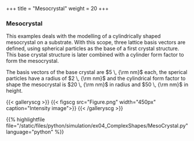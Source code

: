 +++
title = "Mesocrystal"
weight = 20
+++

### Mesocrystal

This examples deals with the modelling of a cylindrically shaped mesocrystal on a substrate.
With this scope, three lattice basis vectors are defined, using spherical particles as the base of a first crystal structure.
This base crystal structure is later combined with a cylinder form factor to form the mesocrystal. 

The basis vectors of the base crystal are $5 \, {\rm nm}$ each, the sperical particles have a radius of $2 \, {\rm nm}$ and the cylindrical form factor to shape the mesocrystal is $20 \, {\rm nm}$ in radius and $50 \, {\rm nm}$ in height.

{{< galleryscg >}}
{{< figscg src="Figure.png" width="450px" caption="Intensity image">}}
{{< /galleryscg >}}

{{% highlightfile file="/static/files/python/simulation/ex04_ComplexShapes/MesoCrystal.py" language="python" %}}
